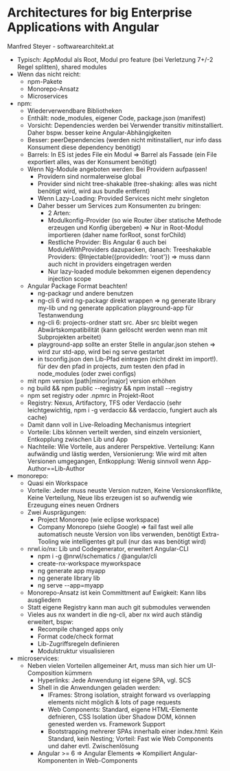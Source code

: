 # Architectures for big Enterprise Applications with Angular
Manfred Steyer - softwarearchitekt.at

- Typisch: AppModul als Root, Modul pro feature (bei Verletzung 7+/-2 Regel splitten), shared modules
- Wenn das nicht reicht:
    - npm-Pakete
    - Monorepo-Ansatz
    - Microservices
- npm:
    - Wiederverwendbare Bibliotheken
    - Enthält: node_modules, eigener Code, package.json (manifest)
    - Vorsicht: Dependencies werden bei Verwender transitiv mitinstalliert. Daher bspw. besser keine Angular-Abhängigkeiten
    - Besser: peerDependencies (werden nicht mitinstalliert, nur info dass Konsument diese dependency benötigt)
    - Barrels: In ES ist jedes File ein Modul => Barrel als Fassade (ein File exportiert alles, was der Konsument benötigt)
    - Wenn Ng-Module angeboten werden: Bei Providern aufpassen!
        - Providern sind normalerweise global
        - Provider sind nicht tree-shakable (tree-shaking: alles was nicht benötigt wird, wird aus bundle entfernt)
        - Wenn Lazy-Loading: Provided Services nicht mehr singleton
        - Daher besser um Services zum Konsumenten zu bringen:
            - 2 Arten: 
            - Modulkonfig-Provider (so wie Router über statische Methode erzeugen und Konfig übergeben) => Nur in Root-Modul importieren (daher name forRoot, sonst forChild)
            - Restliche Provider: Bis Angular 6 auch bei ModuleWithProviders dazupacken, danach: Treeshakable Providers: @Injectable({providedIn: 'root'}) => muss dann auch nicht in providers eingetragen werden
            - Nur lazy-loaded module bekommen eigenen dependency injection scope
    - Angular Package Format beachten!
        - ng-packagr und andere benutzen
        - ng-cli 6 wird ng-packagr direkt wrappen => ng generate library my-lib und ng generate application playground-app für Testanwendung
        - ng-cli 6: projects-ordner statt src. Aber src bleibt wegen Abwärtskompatibilität (kann gelöscht werden wenn man mit Subprojekten arbeitet)
        - playground-app sollte an erster Stelle in angular.json stehen => wird zur std-app, wird bei ng serve gestartet
        - in tsconfig.json den Lib-Pfad eintragen (nicht direkt im import!). für dev den pfad in projects, zum testen den pfad in node_modules (oder zwei configs)
    - mit npm version [path|minor|major] version erhöhen
    - ng build && npm public --registry <registry-url> && npm install --registry <registry-url>
    - npm set registry <registry-url> oder .npmrc in Projekt-Root
    - Registry: Nexus, Artifactory, TFS oder Verdaccio (sehr leichtgewichtig, npm i -g verdaccio && verdaccio, fungiert auch als cache)
    - Damit dann voll in Live-Reloading Mechanismus integriert 
    - Vorteile: Libs können verteilt werden, sind einzeln versioniert, Entkopplung zwischen Lib und App
    - Nachteile: Wie Vorteile, aus anderer Perspektive. Verteilung: Kann aufwändig und lästig werden, Versionierung: Wie wird mit alten Versionen umgegangen, Entkopplung: Wenig sinnvoll wenn App-Author==Lib-Author
- monorepo:
    - Quasi ein Workspace
    - Vorteile: Jeder muss neuste Version nutzen, Keine Versionskonflikte, Keine Verteilung, Neue libs erzeugen ist so aufwendig wie Erzeugung eines neuen Ordners
    - Zwei Ausprägungen: 
        - Project Monorepo (wie eclipse workspace)
        - Company Monorepo (siehe Google) => fail fast weil alle automatisch neuste Version von libs verwenden, benötigt Extra-Tooling wie intelligentes git pull (nur das was benötigt wird)
    - nrwl.io/nx: Lib und Codegenerator, erweitert Angular-CLI
        - npm i -g @nrwl/schematics / @angular/cli
        - create-nx-workspace myworkspace
        - ng generate app myapp
        - ng generate library lib
        - ng serve --app=myapp
    - Monorepo-Ansatz ist kein Committment auf Ewigkeit: Kann libs ausgliedern
    - Statt eigene Registry kann man auch git submodules verwenden
    - Vieles aus nx wandert in die ng-cli, aber nx wird auch ständig erweitert, bspw:
        - Recompile changed apps only
        - Format code/check format
        - Lib-Zugriffsregeln definieren
        - Modulstruktur visualisieren
- microservices:
    - Neben vielen Vorteilen allgemeiner Art, muss man sich hier um UI-Composition kümmern
        - Hyperlinks: Jede Anwendung ist eigene SPA, vgl. SCS
        - Shell in die Anwendungen geladen werden:
            - IFrames: Strong isolation, straight forward vs overlapping elements nicht möglich & lots of page requests
            - Web Components: Standard, eigene HTML-Elemente defnieren, CSS Isolation über Shadow DOM, können genested werden vs. Framework Support
            - Bootstrapping mehrerer SPAs innerhalb einer index.html: Kein Standard, kein Nesting; Vorteil: Fast wie Web Components und daher evtl. Zwischenlösung
        - Angular >= 6 => Angular Elements => Kompiliert Angular-Komponenten in Web-Components